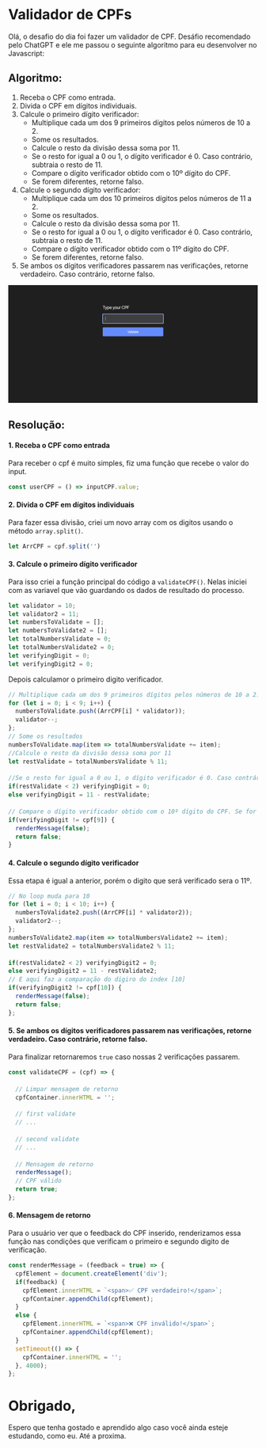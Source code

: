 # Validador de CPFs
Olá, o desafio do dia foi fazer um validador de CPF. Desáfio recomendado pelo ChatGPT e ele me passou o seguinte algoritmo para eu desenvolver no Javascript:

## Algoritmo:
1. Receba o CPF como entrada.
2. Divida o CPF em dígitos individuais.
3. Calcule o primeiro dígito verificador:
    - Multiplique cada um dos 9 primeiros dígitos pelos números de 10 a 2.
    - Some os resultados.
    - Calcule o resto da divisão dessa soma por 11.
    - Se o resto for igual a 0 ou 1, o dígito verificador é 0. Caso contrário, subtraia o resto de 11.
    - Compare o dígito verificador obtido com o 10º dígito do CPF.
    - Se forem diferentes, retorne falso.
4. Calcule o segundo dígito verificador:
    - Multiplique cada um dos 10 primeiros dígitos pelos números de 11 a 2.
    - Some os resultados.
    - Calcule o resto da divisão dessa soma por 11.
    - Se o resto for igual a 0 ou 1, o dígito verificador é 0. Caso contrário, subtraia o resto de 11.
    - Compare o dígito verificador obtido com o 11º dígito do CPF.
    - Se forem diferentes, retorne falso.
5. Se ambos os dígitos verificadores passarem nas verificações, retorne verdadeiro. Caso contrário, retorne falso.

!['Imagem de demonstração'](./assets//img-demo.png)

## Resolução:

#### 1. Receba o CPF como entrada
Para receber o cpf é muito simples, fiz uma função que recebe o valor do input.
```javascript
const userCPF = () => inputCPF.value;
```

#### 2. Divida o CPF em dígitos individuais
Para fazer essa divisão, criei um novo array com os digitos usando o método `array.split()`.
```javascript
let ArrCPF = cpf.split('')
```

#### 3. Calcule o primeiro dígito verificador
Para isso criei a função principal do código a `validateCPF()`. Nelas iniciei com as variavel que vão guardando os dados de resultado do processo.

```javascript
let validator = 10;
let validator2 = 11;
let numbersToValidate = [];
let numbersToValidate2 = [];
let totalNumbersValidate = 0;
let totalNumbersValidate2 = 0;
let verifyingDigit = 0;
let verifyingDigit2 = 0;
```
Depois calculamor o primeiro digito verificador.

```javascript
// Multiplique cada um dos 9 primeiros dígitos pelos números de 10 a 2.
for (let i = 0; i < 9; i++) {
  numbersToValidate.push((ArrCPF[i] * validator));
  validator--;
};
// Some os resultados
numbersToValidate.map(item => totalNumbersValidate += item);
//Calcule o resto da divisão dessa soma por 11
let restValidate = totalNumbersValidate % 11;

//Se o resto for igual a 0 ou 1, o dígito verificador é 0. Caso contrário, subtraia o resto de 11.
if(restValidate < 2) verifyingDigit = 0;
else verifyingDigit = 11 - restValidate;

// Compare o dígito verificador obtido com o 10º dígito do CPF. Se for diferente, retorne falso
if(verifyingDigit != cpf[9]) {
  renderMessage(false);
  return false;
}
```

#### 4. Calcule o segundo dígito verificador
Essa etapa é igual a anterior, porém o digito que será verificado sera o 11º.
```javascript
// No loop muda para 10
for (let i = 0; i < 10; i++) {
  numbersToValidate2.push((ArrCPF[i] * validator2));
  validator2--;
};
numbersToValidate2.map(item => totalNumbersValidate2 += item);
let restValidate2 = totalNumbersValidate2 % 11;

if(restValidate2 < 2) verifyingDigit2 = 0;
else verifyingDigit2 = 11 - restValidate2;
// E aqui faz a comparação do digiro do index [10]
if(verifyingDigit2 != cpf[10]) {
  renderMessage(false);
  return false;
};
```
#### 5. Se ambos os dígitos verificadores passarem nas verificações, retorne verdadeiro. Caso contrário, retorne falso.
Para finalizar retornaremos `true` caso nossas 2 verificações passarem.

```javascript
const validateCPF = (cpf) => {

  // Limpar mensagem de retorno
  cpfContainer.innerHTML = '';
  
  // first validate
  // ...

  // second validate
  // ...

  // Mensagem de retorno
  renderMessage();
  // CPF válido
  return true;
};
```

#### 6. Mensagem de retorno
Para o usuário ver que o feedback do CPF inserido, renderizamos essa função nas condições que verificam o primeiro e segundo digito de verificação.

```javascript
const renderMessage = (feedback = true) => {
  cpfElement = document.createElement('div');
  if(feedback) {
    cpfElement.innerHTML = `<span>✅ CPF verdadeiro!</span>`;
    cpfContainer.appendChild(cpfElement);
  }
  else {
    cpfElement.innerHTML = `<span>❌ CPF inválido!</span>`;
    cpfContainer.appendChild(cpfElement);
  }
  setTimeout(() => {
    cpfContainer.innerHTML = '';
  }, 4000);
};
```

# Obrigado,
Espero que tenha gostado e aprendido algo caso você ainda esteje estudando, como eu.
Até a proxima.